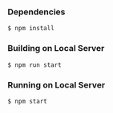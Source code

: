 ### Dependencies
```shell
$ npm install 
```
### Building on Local Server
```shell
$ npm run start
```
### Running on Local Server
```shell
$ npm start
```

